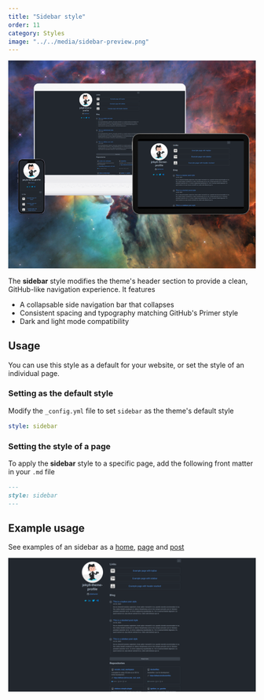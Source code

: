 ```yaml
---
title: "Sidebar style"
order: 11
category: Styles
image: "../../media/sidebar-preview.png"
---
```


![](../../media/sidebar-preview.png)

The **sidebar** style modifies the theme's header section to provide a clean, GitHub-like navigation experience.  It features

- A collapsable side navigation bar that collapses 
- Consistent spacing and typography matching GitHub's Primer style
- Dark and light mode compatibility

## Usage

You can use this style as a default for your website, or set the style of an individual page.

### Setting as the default style

Modify the `_config.yml` file to set `sidebar` as the theme's default style

```yml
style: sidebar
```

### Setting the style of a page

To apply the **sidebar** style to a specific page, add the following front matter in your `.md` file

```md
---
style: sidebar
---
```

## Example usage

See examples of an sidebar as a [home](../../sidebar.md), [page](../../page/sidebar.md) and [post](../../_posts/2023-07-16-post-sidebar.md)

![](../../media/sidebar-laptop.png)
